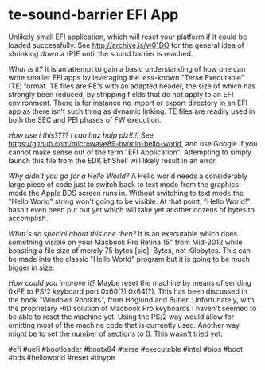 # te-sound-barrier EFI App
Unlikely small EFI application, which will reset your platform if it could be loaded successfully.
See http://archive.is/w01DO for the general idea of shrinking down a (P)E until the sound barrier is reached.

_What is it?_ It is an attempt to gain a basic understanding of how one can write smaller EFI apps by leveraging the less-known "Terse Executable" (TE) format.
TE files are PE's with an adapted header, the size of which has strongly been reduced, by stripping fields that do not apply to an EFI environment. There is for instance no import or export directory in an EFI app as there isn't such thing as dynamic linking. TE files are readily used in both the SEC and PEI phases of FW execution.

_How use i this???? i can haz halp plz!!!!!_ See https://github.com/microwave89-hv/min-hello-world, and use Google if you cannot make sense out of the term "EFI Application". Attempting to simply launch this file from the EDK EfiShell will likely result in an error.

_Why didn't you go for a Hello World?_ A Hello world needs a considerably large piece of code just to switch back to text mode from the graphics mode the Apple BDS screen runs in. Without switching to text mode the "Hello World" string won't going to be visible. At that point, "Hello World!" hasn't even been put out yet which will take yet another dozens of bytes to accomplish.

_What's so special about this one then?_ It is an executable which does something visible on your Macbook Pro Retina 15" from Mid-2012 while boasting a file size of merely 75 bytes [sic]. Bytes, not Kilobytes. This can be made into the classic "Hello World" program but it is going to be much bigger in size.

_How could you improve it?_ Maybe reset the machine by means of sending 0xFE to PS/2 keyboard port 0x60(?) 0x64(?). This has been discussed in the book "Windows Rootkits", from Hoglund and Butler. Unfortunately, with the proprietary HID solution of Macbook Pro keyboards I haven't seemed to be able to reset the machine yet. Using the PS/2 way would allow for omitting most of the machine code that is currently used. Another way might be to set the number of sections to 0. This wasn't tried yet. 

#efi #uefi #bootloader #bootx64 #terse #executable #intel #bios #boot #bds #helloworld #reset #tinype

